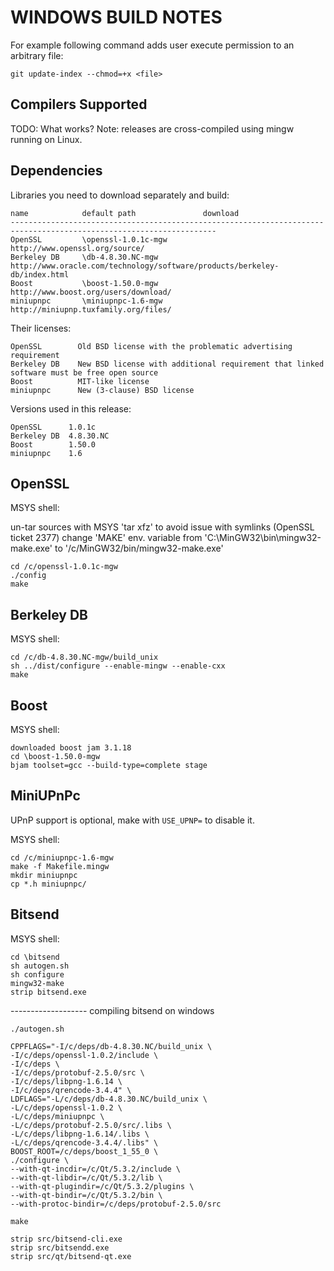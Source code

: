 WINDOWS BUILD NOTES
===================
For example following command adds user execute permission to an arbitrary file:

	git update-index --chmod=+x <file>


Compilers Supported
-------------------
TODO: What works?
Note: releases are cross-compiled using mingw running on Linux.


Dependencies
------------
Libraries you need to download separately and build:

	name            default path               download
	--------------------------------------------------------------------------------------------------------------------
	OpenSSL         \openssl-1.0.1c-mgw        http://www.openssl.org/source/
	Berkeley DB     \db-4.8.30.NC-mgw          http://www.oracle.com/technology/software/products/berkeley-db/index.html
	Boost           \boost-1.50.0-mgw          http://www.boost.org/users/download/
	miniupnpc       \miniupnpc-1.6-mgw         http://miniupnp.tuxfamily.org/files/

Their licenses:

	OpenSSL        Old BSD license with the problematic advertising requirement
	Berkeley DB    New BSD license with additional requirement that linked software must be free open source
	Boost          MIT-like license
	miniupnpc      New (3-clause) BSD license

Versions used in this release:

	OpenSSL      1.0.1c
	Berkeley DB  4.8.30.NC
	Boost        1.50.0
	miniupnpc    1.6


OpenSSL
-------
MSYS shell:

un-tar sources with MSYS 'tar xfz' to avoid issue with symlinks (OpenSSL ticket 2377)
change 'MAKE' env. variable from 'C:\MinGW32\bin\mingw32-make.exe' to '/c/MinGW32/bin/mingw32-make.exe'

	cd /c/openssl-1.0.1c-mgw
	./config
	make

Berkeley DB
-----------
MSYS shell:

	cd /c/db-4.8.30.NC-mgw/build_unix
	sh ../dist/configure --enable-mingw --enable-cxx
	make

Boost
-----
MSYS shell:

	downloaded boost jam 3.1.18
	cd \boost-1.50.0-mgw
	bjam toolset=gcc --build-type=complete stage

MiniUPnPc
---------
UPnP support is optional, make with `USE_UPNP=` to disable it.

MSYS shell:

	cd /c/miniupnpc-1.6-mgw
	make -f Makefile.mingw
	mkdir miniupnpc
	cp *.h miniupnpc/

Bitsend
-------
MSYS shell:

	cd \bitsend
	sh autogen.sh
	sh configure
	mingw32-make
	strip bitsend.exe
	
	
-------------------	compiling bitsend on windows
	
	./autogen.sh

	CPPFLAGS="-I/c/deps/db-4.8.30.NC/build_unix \
	-I/c/deps/openssl-1.0.2/include \
	-I/c/deps \
	-I/c/deps/protobuf-2.5.0/src \
	-I/c/deps/libpng-1.6.14 \
	-I/c/deps/qrencode-3.4.4" \
	LDFLAGS="-L/c/deps/db-4.8.30.NC/build_unix \
	-L/c/deps/openssl-1.0.2 \
	-L/c/deps/miniupnpc \
	-L/c/deps/protobuf-2.5.0/src/.libs \
	-L/c/deps/libpng-1.6.14/.libs \
	-L/c/deps/qrencode-3.4.4/.libs" \
	BOOST_ROOT=/c/deps/boost_1_55_0 \
	./configure \
	--with-qt-incdir=/c/Qt/5.3.2/include \
	--with-qt-libdir=/c/Qt/5.3.2/lib \
	--with-qt-plugindir=/c/Qt/5.3.2/plugins \
	--with-qt-bindir=/c/Qt/5.3.2/bin \
	--with-protoc-bindir=/c/deps/protobuf-2.5.0/src

	make

	strip src/bitsend-cli.exe
	strip src/bitsendd.exe
	strip src/qt/bitsend-qt.exe	
	
	
	
	
	
	
	
	
